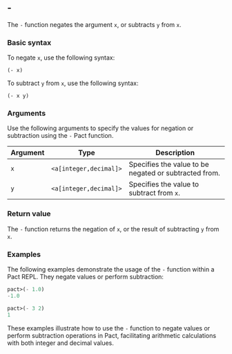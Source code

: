 ## -
The `-` function negates the argument `x`, or subtracts `y` from `x`.

### Basic syntax

To negate `x`, use the following syntax:

`(- x)`

To subtract `y` from `x`, use the following syntax:

`(- x y)`

### Arguments

Use the following arguments to specify the values for negation or subtraction using the `-` Pact function.

| Argument | Type | Description |
| --- | --- | --- |
| `x` | `<a[integer,decimal]>` | Specifies the value to be negated or subtracted from. |
| `y` | `<a[integer,decimal]>` | Specifies the value to subtract from `x`. |

### Return value

The `-` function returns the negation of `x`, or the result of subtracting `y` from `x`.

### Examples

The following examples demonstrate the usage of the `-` function within a Pact REPL. They negate values or perform subtraction:

```lisp
pact>(- 1.0)
-1.0
```

```lisp
pact>(- 3 2)
1
```

These examples illustrate how to use the `-` function to negate values or perform subtraction operations in Pact, facilitating arithmetic calculations with both integer and decimal values.
